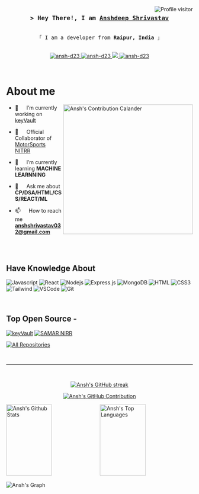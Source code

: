 <a href="https://komarev.com/ghpvc/?username=ansh-d23">
  <img align="right" src="https://komarev.com/ghpvc/?username=trulyaman25&label=Visitors&color=0e75b6&style=flat" alt="Profile visitor" />
</a>


<!-- Intro  -->
<h3 align="center">
        <samp>&gt; Hey There!, I am
                <b><a target="_blank" href="#">Anshdeep Shrivastav</a></b>
        </samp>
</h3>


<p align="center"> 
  <samp>
    <br>
    「 I am a developer from <b>Raipur, India</b> 」
    <br>
    <br>
  </samp>
</p>

<p align="center">
 <!-- <a href="" target="blank">
  <img src="https://img.shields.io/badge/Website-DC143C?style=for-the-badge&logo=medium&logoColor=white" alt="ansh-d23" />
 </a> -->
 <a href="https://www.linkedin.com/in/anshdeep-shrivastav-5a9a6b2/" target="_blank">
  <img src="https://img.shields.io/badge/LinkedIn-0077B5?style=for-the-badge&logo=linkedin&logoColor=white" alt="ansh-d23"/>
 </a>
  
<a href="https://mail.google.com/mail/?view=cm&fs=1&to=anshshrivastav032@gmail.com" target="_blank">
  <img src="https://img.shields.io/badge/Gmail-D14836?style=for-the-badge&logo=gmail&logoColor=white" alt="ansh-d23"/>
</a>

  
 <!-- <a href="https://dev.to/ansh-d23" target="_blank">
  <img src="https://img.shields.io/badge/dev.to-0A0A0A?style=for-the-badge&logo=dev.to&logoColor=white" alt="ansh-d23" />
 </a> -->
 <a href="https://twitter.com/" target="_blank">
  <img src="https://img.shields.io/badge/Twitter-1DA1F2?style=for-the-badge&logo=twitter&logoColor=white" />
 </a>
 <a href="https://instagram.com/ansh_d23" target="_blank">
  <img src="https://img.shields.io/badge/Instagram-fe4164?style=for-the-badge&logo=instagram&logoColor=white" alt="ansh-d23" />
 </a>
 
</p>
<br />

<!-- About Section -->
 # About me
 
<p>
 <img align="right" width="350" src="https://ssr-contributions-svg.vercel.app/_/ansh-d23?chart=3dbar&gap=0.6&scale=2&gradient=true&animation=wave&animation_duration=10&format=svg&weeks=10&theme=yellow_wine&widget_size=medium&dark=true" alt="Ansh's Contribution Calander" />

  - 🔭 &emsp; I’m currently working on [keyVault](https://github.com/ansh-d23/keyVault)

  - 👯 &emsp; Official Collaborator of [MotorSports NITRR](https://github.com/ansh-d23/MotoSports-24)

  - 🌱 &emsp; I’m currently learning **MACHINE LEARNNING**

  - 💬 &emsp; Ask me about **CP/DSA/HTML/CSS/REACT/ML**

  - 📫 &emsp; How to reach me **anshshrivastav032@gmail.com**

</p>

<br/>
<br/>

## Have Knowledge About

![Javascript](https://img.shields.io/badge/Javascript-F0DB4F?style=for-the-badge&labelColor=black&logo=javascript&logoColor=F0DB4F)
![React](https://img.shields.io/badge/-React-61DBFB?style=for-the-badge&labelColor=black&logo=react&logoColor=61DBFB)
![Nodejs](https://img.shields.io/badge/Nodejs-3C873A?style=for-the-badge&labelColor=black&logo=node.js&logoColor=3C873A)
![Express.js](https://img.shields.io/badge/Express.js-000000?style=for-the-badge&logo=express&logoColor=white)
![MongoDB](https://img.shields.io/badge/MongoDB-4EA94B?style=for-the-badge&logo=mongodb&logoColor=white)
![HTML](https://img.shields.io/badge/HTML5-E34F26?style=for-the-badge&logo=html5&logoColor=white)
![CSS3](https://img.shields.io/badge/CSS3-1572B6?style=for-the-badge&logo=css3&logoColor=white)
![Tailwind](https://img.shields.io/badge/Tailwind_CSS-092749?style=for-the-badge&logo=tailwindcss&logoColor=06B6D4&labelColor=000000)
![VSCode](https://img.shields.io/badge/Visual_Studio-0078d7?style=for-the-badge&logo=visual%20studio&logoColor=white)
![Git](https://img.shields.io/badge/Git-F05032?style=for-the-badge&logo=git&logoColor=white)

<br/>

## Top Open Source -
[![keyVault](https://github-readme-stats.vercel.app/api/pin/?username=ansh-d23&repo=keyVault&border_color=7F3FBF&bg_color=0D1117&title_color=C9D1D9&text_color=8B949E&icon_color=7F3FBF)](https://github.com/ansh-d23/keyVault)
[![SAMAR NIRR](https://github-readme-stats.vercel.app/api/pin/?username=ansh-d23&repo=samar2k22&border_color=7F3FBF&bg_color=0D1117&title_color=C9D1D9&text_color=8B949E&icon_color=7F3FBF)](https://github.com/ansh-d23/samar)


<p align="left">
  <a href="https://github.com/ansh-d23?tab=repositories" target="_blank"><img alt="All Repositories" title="All Repositories" src="https://img.shields.io/badge/-All%20Repos-2962FF?style=for-the-badge&logo=koding&logoColor=white"/></a>
</p>

<br/>
<hr/>
<br/>

<p align="center">
  <a href="https://github.com/ansh-d23">
    <img src="https://github-readme-streak-stats.herokuapp.com/?user=ansh-d23&theme=radical&border=7F3FBF&background=0D1117" alt="Ansh's GitHub streak"/>
  </a>
</p>

<p align="center">
  <a href="https://github.com/ansh-d23">
    <img src="https://github-profile-summary-cards.vercel.app/api/cards/profile-details?username=ansh-d23&theme=radical" alt="Ansh's GitHub Contribution"/>
  </a>
</p>



<a> 
    <a href="https://github.com/ansh-d23"><img alt="Ansh's Github Stats" src="https://denvercoder1-github-readme-stats.vercel.app/api?username=ansh-d23&show_icons=true&count_private=true&theme=react&border_color=7F3FBF&bg_color=0D1117&title_color=F85D7F&icon_color=F8D866" height="192px" width="49.5%"/></a>
  <a href="https://github.com/ansh-d23"><img alt="Ansh's Top Languages" src="https://denvercoder1-github-readme-stats.vercel.app/api/top-langs/?username=ansh-d23&langs_count=8&layout=compact&theme=react&border_color=7F3FBF&bg_color=0D1117&title_color=F85D7F&icon_color=F8D866" height="192px" width="49.5%"/></a>
  <br/>
</a>


![Ansh's Graph](https://github-readme-activity-graph.vercel.app/graph?username=ansh-d23&custom_title=Ansh%20GitHub%20Activity%20Graph&bg_color=0D1117&color=7F3FBF&line=7F3FBF&point=7F3FBF&area_color=FFFFFF&title_color=FFFFFF&area=true)
